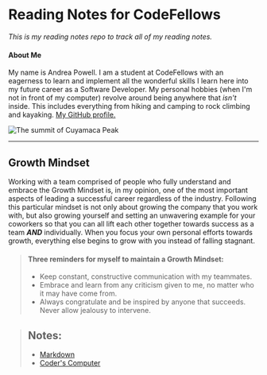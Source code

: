 # Reading Notes for CodeFellows

*This is my reading notes repo to track all of my reading notes.*

#### About Me

My name is Andrea Powell. I am a student at CodeFellows with an eagerness to learn and implement all the wonderful skills I learn here into my future career as a Software Developer. My personal hobbies (when I'm not in front of my computer) revolve around being anywhere that *isn't* inside. This includes everything from hiking and camping to rock climbing and kayaking. [My GitHub profile.](https://github.com/Andreavpowell)

![The summit of Cuyamaca Peak](https://previews.dropbox.com/p/thumb/ABN9Q4mpj7kcOw10jebB1Im7V4kVOuDJxs8YkzPUt2oW2kpI8SI_3ajR_AaDVPWfz2iC91_BSP4pJ4LsjL8kvICNbYarsuoa_cv4HKQm-mifW5W5fGy-8zRiNB_LgHyNWyoFxmskUT8HNDzK4izhVXB7tsa0b6b1tFkF8I11ladsRshgYodhvYC2M1GxDduOqEz3-qPjELEtCpgDaNMMa26NKRKJXbQLpWy_tCBGcfwgmCgC0DjtmQ2LIhzlwnLvn74grrfqpX7sTU8q9EJODGCoGi40SnoYV1EVHWE7yQWryt3wZXQjkp9KBZIRD848LTVQ5JnClZIuyQ6cCLmFxPQ8q0kYUw73mBKRcfpymiUcYcsDDuhP4gkzeGnBwAHSA_jXpf6sw0F-DV0HxFiesk8UgdvZ_3WQqmrVnoNClnhtTUDpoXcal5DMtF_JApIHNtI_TQ59iwa4Eb5QX4_l_Fl0pNVwx6Cg_UzNuwDdSzIB6RlV6vQCM8qAp73o3Kz6O7fXgjzCM6UrWnBIy2sPFx2upAtmDfagfrCuZ0iLpGvnBwUm-lDh3BCxyKTWSMqkSUbsG_EH4n_nwf4i8I0bOVxyLjk4c5GSbzdH1IKsJd-G-YFgJvvqutuGWjl5BnQbI1z9znrWHR35tzFoDc4n-QxqBREc9Gcwn4McaEpAAJHw0_SFELjtyPuqR-v4Tls2gqv66XxTshcVt2P2tRWQrQT7IFmkHoB9mhZzDDRQpJG-St1vQrZjxB4OR5FIZs0knMZflMEydFQ_tmfZbsLiUQyNgE-Jg2omTeIFQU6ChZSY8UpPIFCT_kMUdyWfjiunXiBteRb4Gxn5BHEj0kT557qKEceyfwoE3ztTAamzeosxGBW3yUIoAZ4vXuoRK2GMT1a5CbU2RCd2cbe2CEeFvM-3Mjd3A8kAEQKCGs4tep0VMVR2O6gnrKZ2s5mh7AvNuy4/p?fv_content=true&size_mode=5)
____________________________________________________________________________________________________________________________________________________________________

## Growth Mindset

Working with a team comprised of people who fully understand and embrace the Growth Mindset is, in my opinion, one of the most important aspects of leading a successful career regardless of the industry. Following this particular mindset is not only about growing the company that you work with, but also growing yourself and setting an unwavering example for your coworkers so that you can all lift each other together towards success as a team ***AND*** individually. When you focus your own personal efforts towards growth, everything else begins to grow with you instead of falling stagnant. 

>#### Three reminders for myself to maintain a Growth Mindset:
>
>- Keep constant, constructive communication with my teammates.
>- Embrace and learn from any criticism given to me, no matter who it may have come from.
>- Always congratulate and be inspired by anyone that succeeds. Never allow jealousy to intervene.

>## Notes:
>
>- [Markdown](markdown.md)
>- [Coder's Computer](coderscomputer.md)
